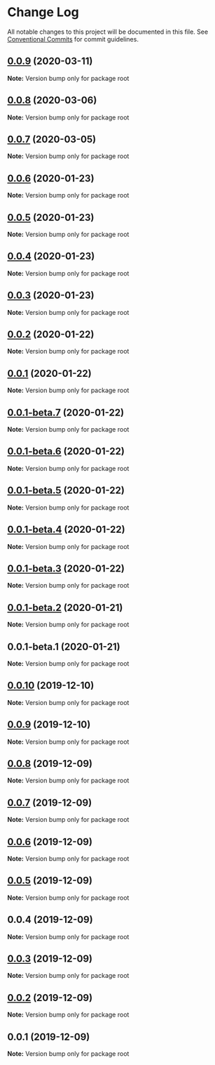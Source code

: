 # Change Log

All notable changes to this project will be documented in this file.
See [Conventional Commits](https://conventionalcommits.org) for commit guidelines.

## [0.0.9](https://github.com/doreamonjs/doreamon/compare/v0.0.8...v0.0.9) (2020-03-11)

**Note:** Version bump only for package root





## [0.0.8](https://github.com/doreamonjs/doreamon/compare/v0.0.7...v0.0.8) (2020-03-06)

**Note:** Version bump only for package root





## [0.0.7](https://github.com/doreamonjs/doreamon/compare/v0.0.6...v0.0.7) (2020-03-05)

**Note:** Version bump only for package root





## [0.0.6](https://github.com/doreamonjs/doreamon/compare/v0.0.5...v0.0.6) (2020-01-23)

**Note:** Version bump only for package root





## [0.0.5](https://github.com/doreamonjs/doreamon/compare/v0.0.4...v0.0.5) (2020-01-23)

**Note:** Version bump only for package root





## [0.0.4](https://github.com/doreamonjs/doreamon/compare/v0.0.3...v0.0.4) (2020-01-23)

**Note:** Version bump only for package root





## [0.0.3](https://github.com/doreamonjs/doreamon/compare/v0.0.2...v0.0.3) (2020-01-23)

**Note:** Version bump only for package root





## [0.0.2](https://github.com/doreamonjs/doreamon/compare/v0.0.1...v0.0.2) (2020-01-22)

**Note:** Version bump only for package root





## [0.0.1](https://github.com/doreamonjs/doreamon/compare/v0.0.1-beta.7...v0.0.1) (2020-01-22)

**Note:** Version bump only for package root





## [0.0.1-beta.7](https://github.com/doreamonjs/doreamon/compare/v0.0.1-beta.6...v0.0.1-beta.7) (2020-01-22)

**Note:** Version bump only for package root





## [0.0.1-beta.6](https://github.com/doreamonjs/doreamon/compare/v0.0.1-beta.5...v0.0.1-beta.6) (2020-01-22)

**Note:** Version bump only for package root





## [0.0.1-beta.5](https://github.com/doreamonjs/doreamon/compare/v0.0.1-beta.4...v0.0.1-beta.5) (2020-01-22)

**Note:** Version bump only for package root





## [0.0.1-beta.4](https://github.com/doreamonjs/doreamon/compare/v0.0.1-beta.3...v0.0.1-beta.4) (2020-01-22)

**Note:** Version bump only for package root





## [0.0.1-beta.3](https://github.com/doreamonjs/doreamon/compare/v0.0.1-beta.2...v0.0.1-beta.3) (2020-01-22)

**Note:** Version bump only for package root





## [0.0.1-beta.2](https://github.com/doreamonjs/doreamon/compare/v0.0.1-beta.1...v0.0.1-beta.2) (2020-01-21)

**Note:** Version bump only for package root





## 0.0.1-beta.1 (2020-01-21)

**Note:** Version bump only for package root





## [0.0.10](https://github.com/zcorky/zoupdown/compare/v0.0.9...v0.0.10) (2019-12-10)

**Note:** Version bump only for package root





## [0.0.9](https://github.com/zcorky/zoupdown/compare/v0.0.8...v0.0.9) (2019-12-10)

**Note:** Version bump only for package root





## [0.0.8](https://github.com/zcorky/zoupdown/compare/v0.0.7...v0.0.8) (2019-12-09)

**Note:** Version bump only for package root





## [0.0.7](https://github.com/zcorky/zoupdown/compare/v0.0.6...v0.0.7) (2019-12-09)

**Note:** Version bump only for package root





## [0.0.6](https://github.com/zcorky/zoupdown/compare/v0.0.5...v0.0.6) (2019-12-09)

**Note:** Version bump only for package root





## [0.0.5](https://github.com/zcorky/zoupdown/compare/v0.0.4...v0.0.5) (2019-12-09)

**Note:** Version bump only for package root





## 0.0.4 (2019-12-09)

**Note:** Version bump only for package root





## [0.0.3](https://github.com/zcorky/zoupdown/compare/v0.0.2...v0.0.3) (2019-12-09)

**Note:** Version bump only for package root





## [0.0.2](https://github.com/zcorky/zoupdown/compare/v0.0.1...v0.0.2) (2019-12-09)

**Note:** Version bump only for package root





## 0.0.1 (2019-12-09)

**Note:** Version bump only for package root
